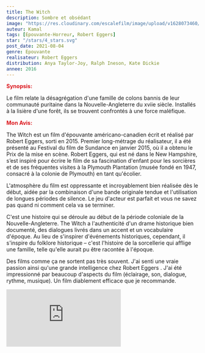 ```yaml
---
title: The Witch
description: Sombre et obsédant
image: "https://res.cloudinary.com/escalefilm/image/upload/v1628073460/theWitch_aeixsl.jpg"
auteur: Kamal
tags: [Epouvante-Horreur, Robert Eggers]
star: "/stars/4_stars.svg"
post_date: 2021-08-04
genre: Epouvante
realisateur: Robert Eggers
distribution: Anya Taylor-Joy, Ralph Ineson, Kate Dickie
annee: 2016
---
```

<span style="color:#db161c">**Synopsis:**</span>

Le film relate la désagrégation d'une famille de colons bannis de leur communauté puritaine dans la Nouvelle-Angleterre du xviie siècle. Installés à la lisière d'une forêt, ils se trouvent confrontés à une force maléfique.

<span style="color:#db161c">**Mon Avis:**</span>

The Witch est un film d'épouvante américano-canadien écrit et réalisé par Robert Eggers, sorti en 2015. Premier long-métrage du réalisateur, il a été présenté au Festival du film de Sundance en janvier 2015, où il a obtenu le Prix de la mise en scène.
Robert Eggers, qui est né dans le New Hampshire, s’est inspiré pour écrire le film de sa fascination d'enfant pour les sorcières et de ses fréquentes visites à la Plymouth Plantation (musée fondé en 1947, consacré à la colonie de Plymouth) en tant qu'écolier. 

L'atmosphère du film est oppressante et incroyablement bien réalisée dès le début, aidée par la combinaison d'une bande originale tendue et l'utilisation de longues périodes de silence. Le jeu d'acteur est parfait et vous ne savez pas quand ni comment cela va se terminer.

C'est une histoire qui se déroule au début de la période coloniale de la Nouvelle-Angleterre. The Witch a l'authenticité d'un drame historique bien documenté, des dialogues livrés dans un accent et un vocabulaire d'époque. Au lieu de s'inspirer d'événements historiques, cependant, il s'inspire du folklore historique – c'est l'histoire de la sorcellerie qui afflige une famille, telle qu'elle aurait pu être racontée à l'époque.

Des films comme ça ne sortent pas très souvent. J'ai senti une vraie passion ainsi qu'une grande intelligence chez Robert Eggers . J'ai été impressionné par beaucoup d'aspects du film (éclairage, son, dialogue, rythme, musique). Un film diablement efficace que je recommande.

<div>
    <iframe src="https://www.youtube.com/embed/vyRMbE4kPq8" title="YouTube video player" frameborder="0" allow="accelerometer; autoplay; clipboard-write; encrypted-media; gyroscope; picture-in-picture" allowfullscreen></iframe>
</div>